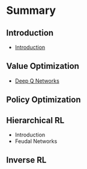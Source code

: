 # Summary

## Introduction

* [Introduction](README.md)

## Value Optimization

* [Deep Q Networks](deep-q-networks.md)

## Policy Optimization

## Hierarchical RL

* Introduction
* Feudal Networks

## Inverse RL

